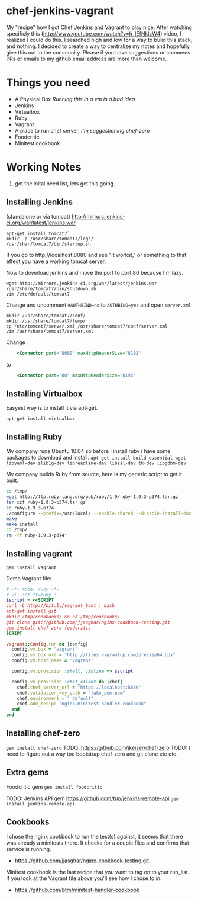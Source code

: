 chef-jenkins-vagrant
====================

My "recipe" how I got Chef Jenkins and Vagrant to play nice.  After watching specificly this (http://www.youtube.com/watch?v=h_IEfNklzW4) video, I realized I could do this.  I searched high and low for a way to bulid this stack, and nothing.  I decided to create a way to centralize my notes and hopefully give this out to the community.  Please if you have suggestions or commens PRs or emails to my github email address are more than welcome.

Things you need
===============

* A Physical Box _Running this in a vm is a bad idea_
* Jenkins
* Virtualbox
* Ruby
* Vagrant  
* A place to run chef server, _I'm suggestioning chef-zero_
* Foodcritic
* Minitest cookbook 

Working Notes
=============

1) got the inital need list, lets get this going.

Installing Jenkins
------------------
(standalone or via tomcat) http://mirrors.jenkins-ci.org/war/latest/jenkins.war

```shell
apt-get install tomcat7`
mkdir -p /usr/share/tomcat7/logs/
/usr/shar/tomcat7/bin/startup.sh
```
If you go to http://localhost:8080 and see "It works!," or something to that effect you have a working tomcat server.

Now to download jenkins and move the port to port 80 because I'm lazy.
```shell
wget http://mirrors.jenkins-ci.org/war/latest/jenkins.war 
/usr/share/tomcat7/bin/shutdown.sh
vim /etc/default/tomcat7
```
Change and uncomment `#AUTHBIND=no` to `AUTHBIND=yes` and open `server.xml`
```shell
mkdir /usr/share/tomcat7/conf/
mkdir /usr/share/tomcat7/temp/
cp /etc/tomcat7/server.xml /usr/share/tomcat7/conf/server.xml
vim /usr/share/tomcat7/server.xml
```
Change
```xml
    <Connector port="8080" maxHttpHeaderSize="8192"
```
to
```xml
    <Connector port="80" maxHttpHeaderSize="8192"
```



Installing Virtualbox
---------------------
Easyest way is to install it via apt-get.

`apt-get install virtualbox`



Installing Ruby
---------------
My company runs Ubuntu 10.04 so before I install ruby i have some packages to download and install.
`apt-get install build-essential wget libyaml-dev zlib1g-dev libreadline-dev libssl-dev tk-dev libgdbm-dev`

My company builds Ruby from source, here is my generic script to get it built.
```bash
cd /tmp/
wget http://ftp.ruby-lang.org/pub/ruby/1.9/ruby-1.9.3-p374.tar.gz
tar xzf ruby-1.9.3-p374.tar.gz
cd ruby-1.9.3-p374
./configure --prefix=/usr/local/ --enable-shared --disable-install-doc
make
make install
cd /tmp/
rm -rf ruby-1.9.3-p374*
```

Installing vagrant
------------------
`gem install vagrant` 

Demo Vagrant file:
```ruby
# -*- mode: ruby -*-
# vi: set ft=ruby :
$script = <<SCRIPT
curl -L http://bit.ly/vagrant_boot | bash
apt-get install git
mkdir /tmp/cookbooks/ && cd /tmp/cookbooks/
git clone git://github.com/jjasghar/nginx-cookbook-testing.git
gem install chef-zero foodcritic
SCRIPT

Vagrant::Config.run do |config|
  config.vm.box = "vagrant"
  config.vm.box_url = "http://files.vagrantup.com/precise64.box"
  config.vm.host_name = 'vagrant'

  config.vm.provision :shell, :inline => $script

  config.vm.provision :chef_client do |chef|
    chef.chef_server_url = "https://localhost:8889"
    chef.validation_key_path = "fake_pem.pem"
    chef.environment = "_default"
    chef.add_recipe "nginx,minitest-handler-cookbook"
  end
end
```
Installing chef-zero 
--------------------
`gem install chef-zero`
TODO: https://github.com/jkeiser/chef-zero
TODO: I need to figure out a way too bootstrap chef-zero and git clone etc etc.

Extra gems
----------
Foodcritic gem `gem install foodcritic`

TODO: Jenkins API gem https://github.com/tuo/jenkins-remote-api `gem install jenkins-remote-api`


Cookbooks
---------

I chose the nginx cookbook to run the test(s) against, it seems that there was already a minitests there.  It checks for a couple files and confirms that service  is running.  

* https://github.com/jjasghar/nginx-cookbook-testing.git


Minitest cookbook is the last recipe that you want to tag on to your run_list.  If you look at the Vagrant file above you'll see how I chose to in.

* https://github.com/btm/minitest-handler-cookbook

